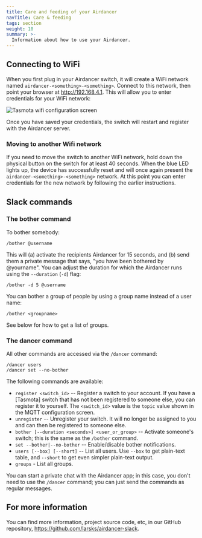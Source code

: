 ```yaml
---
title: Care and feeding of your Airdancer
navTitle: Care & feeding
tags: section
weight: 10
summary: >-
  Information about how to use your Airdancer.
---
```


## Connecting to WiFi

When you first plug in your Airdancer switch, it will create a WiFi network named `airdancer-<something>-<something>`. Connect to this network, then point your browser at <http://192.168.4.1>. This will allow you to enter credentials for your WiFi network:

![Tasmota wifi configuration screen](/img/wifi-config.png)

Once you have saved your credentials, the switch will restart and register with the Airdancer server.

### Moving to another Wifi network

If you need to move the switch to another WiFi network, hold down the physical button on the switch for at least 40 seconds. When the blue LED lights up, the device has successfully reset and will once again present the `airdancer-<something>-<something>` network. At this point you can enter credentials for the new network by following the earlier instructions.

## Slack commands

### The bother command

To bother somebody:

```
/bother @username
```

This will (a) activate the recipients Airdancer for 15 seconds, and (b) send them a private message that says, "you have been bothered by @yourname". You can adjust the duration for which the Airdancer runs using the `--duration` (`-d`) flag:

```
/bother -d 5 @username
```

You can bother a group of people by using a group name instead of a user name:

```
/bother <groupname>
```

See below for how to get a list of groups.

### The dancer command

All other commands are accessed via the `/dancer` command:

```
/dancer users
/dancer set --no-bother
```

The following commands are available:

- `register <switch_id>` -- Register a switch to your account. If you have a [Tasmota] switch that has not been registered to someone else, you can register it to yourself. The `<switch_id>` value is the `topic` value shown in the MQTT configuration screen.
- `unregister` -- Unregister your switch. It will no longer be assigned to you and can then be registered to someone else.
- `bother [--duration <seconds>] <user_or_group>` -- Activate someone's switch; this is the same as the `/bother` command.
- `set --bother|--no-bother` -- Enable/disable bother notifications.
- `users [--box] [--short]` -- List all users. Use `--box` to get plain-text table, and `--short` to get even simpler plain-text output.
- `groups` - List all groups.

You can start a private chat with the Airdancer app; in this case, you don't need to use the `/dancer` command; you can just send the commands as regular messages.

## For more information

You can find more information, project source code, etc, in our GitHub repository, <https://github.com/larsks/airdancer-slack>.
